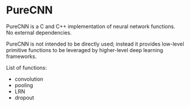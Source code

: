 # PureCNN
PureCNN is a C and C++ implementation of neural network functions.  
No external dependencies.

PureCNN is not intended to be directly used; instead it provides low-level primitive functions to be leveraged by higher-level deep learning frameworks.

List of functions:
* convolution
* pooling
* LRN
* dropout
